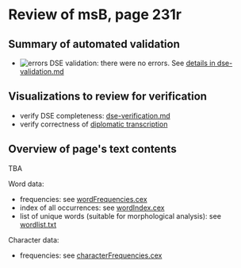 # Review of msB, page 231r

## Summary of automated validation

-  ![errors](http://www.homermultitext.org/iipsrv?OBJ=IIP,1.0&FIF=/project/homer/pyramidal/deepzoom/hmt/vaimg/2017a/VA311RN_0481.tif&RGN=0.6043,0.2275,0.01013,0.008714&WID=50&CVT=JPEG) DSE validation: there were no errors. 
See [details in dse-validation.md](./dse-validation.md)


## Visualizations to review for verification

- verify DSE completeness: [dse-verification.md](./dse-verification.md)
- verify correctness of [diplomatic transcription](./transcription.md)

## Overview of page's text contents

TBA


Word data:

-  frequencies:  see [wordFrequencies.cex](./wordFrequencies.cex)
-  index of all occurrences:  see [wordIndex.cex](./wordIndex.cex)
-  list of unique words (suitable for morphological analysis):  see [wordlist.txt](./wordlist.txt)

Character data:

-  frequencies:  see [characterFrequencies.cex](./characterFrequencies.cex)
